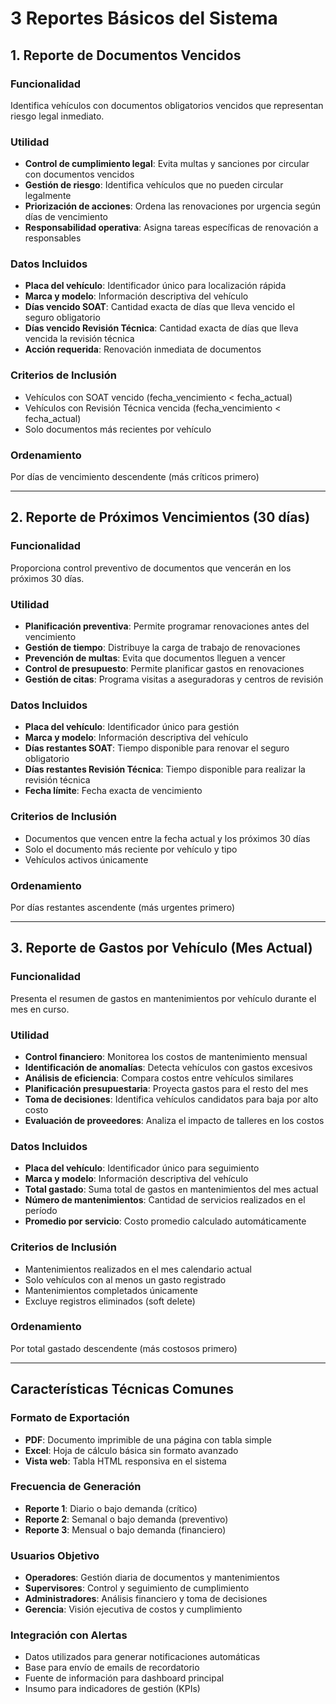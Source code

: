 # 3 Reportes Básicos del Sistema

## 1. Reporte de Documentos Vencidos

### Funcionalidad
Identifica vehículos con documentos obligatorios vencidos que representan riesgo legal inmediato.

### Utilidad
- **Control de cumplimiento legal**: Evita multas y sanciones por circular con documentos vencidos
- **Gestión de riesgo**: Identifica vehículos que no pueden circular legalmente
- **Priorización de acciones**: Ordena las renovaciones por urgencia según días de vencimiento
- **Responsabilidad operativa**: Asigna tareas específicas de renovación a responsables

### Datos Incluidos
- **Placa del vehículo**: Identificador único para localización rápida
- **Marca y modelo**: Información descriptiva del vehículo
- **Días vencido SOAT**: Cantidad exacta de días que lleva vencido el seguro obligatorio
- **Días vencido Revisión Técnica**: Cantidad exacta de días que lleva vencida la revisión técnica
- **Acción requerida**: Renovación inmediata de documentos

### Criterios de Inclusión
- Vehículos con SOAT vencido (fecha_vencimiento < fecha_actual)
- Vehículos con Revisión Técnica vencida (fecha_vencimiento < fecha_actual)
- Solo documentos más recientes por vehículo

### Ordenamiento
Por días de vencimiento descendente (más críticos primero)

---

## 2. Reporte de Próximos Vencimientos (30 días)

### Funcionalidad
Proporciona control preventivo de documentos que vencerán en los próximos 30 días.

### Utilidad
- **Planificación preventiva**: Permite programar renovaciones antes del vencimiento
- **Gestión de tiempo**: Distribuye la carga de trabajo de renovaciones
- **Prevención de multas**: Evita que documentos lleguen a vencer
- **Control de presupuesto**: Permite planificar gastos en renovaciones
- **Gestión de citas**: Programa visitas a aseguradoras y centros de revisión

### Datos Incluidos
- **Placa del vehículo**: Identificador único para gestión
- **Marca y modelo**: Información descriptiva del vehículo
- **Días restantes SOAT**: Tiempo disponible para renovar el seguro obligatorio
- **Días restantes Revisión Técnica**: Tiempo disponible para realizar la revisión técnica
- **Fecha límite**: Fecha exacta de vencimiento

### Criterios de Inclusión
- Documentos que vencen entre la fecha actual y los próximos 30 días
- Solo el documento más reciente por vehículo y tipo
- Vehículos activos únicamente

### Ordenamiento
Por días restantes ascendente (más urgentes primero)

---

## 3. Reporte de Gastos por Vehículo (Mes Actual)

### Funcionalidad
Presenta el resumen de gastos en mantenimientos por vehículo durante el mes en curso.

### Utilidad
- **Control financiero**: Monitorea los costos de mantenimiento mensual
- **Identificación de anomalías**: Detecta vehículos con gastos excesivos
- **Análisis de eficiencia**: Compara costos entre vehículos similares
- **Planificación presupuestaria**: Proyecta gastos para el resto del mes
- **Toma de decisiones**: Identifica vehículos candidatos para baja por alto costo
- **Evaluación de proveedores**: Analiza el impacto de talleres en los costos

### Datos Incluidos
- **Placa del vehículo**: Identificador único para seguimiento
- **Marca y modelo**: Información descriptiva del vehículo
- **Total gastado**: Suma total de gastos en mantenimientos del mes actual
- **Número de mantenimientos**: Cantidad de servicios realizados en el período
- **Promedio por servicio**: Costo promedio calculado automáticamente

### Criterios de Inclusión
- Mantenimientos realizados en el mes calendario actual
- Solo vehículos con al menos un gasto registrado
- Mantenimientos completados únicamente
- Excluye registros eliminados (soft delete)

### Ordenamiento
Por total gastado descendente (más costosos primero)

---

## Características Técnicas Comunes

### Formato de Exportación
- **PDF**: Documento imprimible de una página con tabla simple
- **Excel**: Hoja de cálculo básica sin formato avanzado
- **Vista web**: Tabla HTML responsiva en el sistema

### Frecuencia de Generación
- **Reporte 1**: Diario o bajo demanda (crítico)
- **Reporte 2**: Semanal o bajo demanda (preventivo)
- **Reporte 3**: Mensual o bajo demanda (financiero)

### Usuarios Objetivo
- **Operadores**: Gestión diaria de documentos y mantenimientos
- **Supervisores**: Control y seguimiento de cumplimiento
- **Administradores**: Análisis financiero y toma de decisiones
- **Gerencia**: Visión ejecutiva de costos y cumplimiento

### Integración con Alertas
- Datos utilizados para generar notificaciones automáticas
- Base para envío de emails de recordatorio
- Fuente de información para dashboard principal
- Insumo para indicadores de gestión (KPIs)